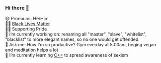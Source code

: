 ### Hi there 👋

😄 Pronouns: He/Him <br/>
✊🏿 [Black Lives Matter] <br/>
🏳️‍🌈 Supporting Pride <br/>
🔭 I’m currently working on: renaming all "master", "slave", "whitelist", "blacklist" to more elegant names, so no one would get offended. <br/>
💬 Ask me: How I'm so productive? Gym everday at 5:00am, beging vegan and meditation helps a lot <br/>
🌱 I’m currently learning [C+=] to spread awareness of sexism


[C+=]: https://github.com/TheFeministSoftwareFoundation/C-plus-Equality
[Black Lives Matter]: https://github.com/stackshareio/dev-tools-for-blm
<!--
**Natchuz/Natchuz** is a ✨ _special_ ✨ repository because its `README.md` (this file) appears on your GitHub profile.

Here are some ideas to get you started:

- 🔭 I’m currently working on ...
- 🌱 I’m currently learning ...
- 👯 I’m looking to collaborate on ...
- 🤔 I’m looking for help with ...
- 💬 Ask me about ...
- 📫 How to reach me: ...
- 😄 Pronouns: ...
- ⚡ Fun fact: ...
-->

